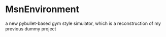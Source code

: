 # MsnEnvironment
a new pybullet-based gym style simulator, which is a reconstruction of my previous dummy project
